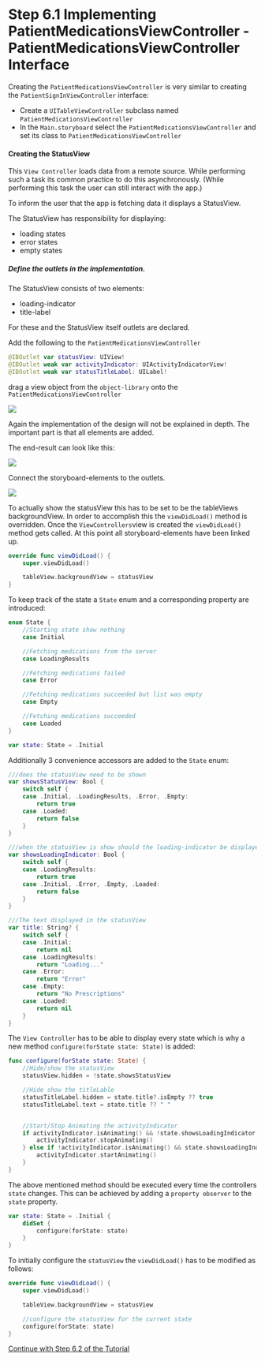 # Step 6.1 Implementing PatientMedicationsViewController - PatientMedicationsViewController Interface

Creating the `PatientMedicationsViewController` is very similar to creating  the `PatientSignInViewController` interface:
- Create a `UITableViewController` subclass named `PatientMedicationsViewController`
- In the `Main.storyboard` select the `PatientMedicationsViewController` and set its class to `PatientMedicationsViewController`

#### Creating the StatusView
This `View Controller` loads data from a remote source.
While performing such a task its common practice to do this asynchronously. (While performing this task the user can still interact with the app.)

To inform the user that the app is fetching data it displays a StatusView.

The StatusView has responsibility for displaying:
- loading states
- error states
- empty states


##### Define the outlets in the implementation.
The StatusView consists of two elements:
- loading-indicator
- title-label

For these and the StatusView itself outlets are declared.

Add the following to the `PatientMedicationsViewController`

```swift
@IBOutlet var statusView: UIView!
@IBOutlet weak var activityIndicator: UIActivityIndicatorView!
@IBOutlet weak var statusTitleLabel: UILabel!
```

drag a view object from the `object-library` onto the `PatientMedicationsViewController`

![](resources/step6/add_statusview.gif)

Again the implementation of the design will not be explained in depth.
The important part is that all elements are added.

The end-result can look like this:

![](resources/step6/statusview.png)

Connect the storyboard-elements to the outlets.

![](resources/step6/connect_status_outlets.gif)

To actually show the statusView this has to be set to be the tableViews backgroundView. In order to accomplish this the `viewDidLoad()` method is overridden. Once the `ViewControllers`view is created the `viewDidLoad()` method gets called. At this point all storyboard-elements have been linked up.

```swift
override func viewDidLoad() {
    super.viewDidLoad()

    tableView.backgroundView = statusView
}
```
To keep track of the state a `State` enum and a corresponding property are introduced:
```swift
enum State {
    //Starting state show nothing
    case Initial

    //Fetching medications from the server
    case LoadingResults

    //Fetching medications failed
    case Error

    //Fetching medications succeeded but list was empty
    case Empty

    //Fetching medications succeeded
    case Loaded
}

var state: State = .Initial
```

Additionally 3 convenience accessors are added to the `State` enum:

```swift
///does the statusView need to be shown
var showsStatusView: Bool {
    switch self {
    case .Initial, .LoadingResults, .Error, .Empty:
        return true
    case .Loaded:
        return false
    }
}

///when the statusView is show should the loading-indicator be displayed
var showsLoadingIndicator: Bool {
    switch self {
    case .LoadingResults:
        return true
    case .Initial, .Error, .Empty, .Loaded:
        return false
    }
}

///The text displayed in the statusView
var title: String? {
    switch self {
    case .Initial:
        return nil
    case .LoadingResults:
        return "Loading..."
    case .Error:
        return "Error"
    case .Empty:
        return "No Prescriptions"
    case .Loaded:
        return nil
    }
}
```


The `View Controller` has to be able to display every state which is why a new method `configure(forState state: State)` is added:

```swift
func configure(forState state: State) {
    //Hide/show the statusView
    statusView.hidden = !state.showsStatusView

    //Hide show the titleLable
    statusTitleLabel.hidden = state.title?.isEmpty ?? true
    statusTitleLabel.text = state.title ?? " "


    //Start/Stop Animating the activityIndicator
    if activityIndicator.isAnimating() && !state.showsLoadingIndicator {
        activityIndicator.stopAnimating()
    } else if !activityIndicator.isAnimating() && state.showsLoadingIndicator {
        activityIndicator.startAnimating()
    }
}
```
The above mentioned method should be executed every time the controllers `state` changes. This can be achieved by adding a `property observer` to the `state` property.

```swift
var state: State = .Initial {
    didSet {
        configure(forState: state)
    }
}
```

To initially configure the `statusView` the `viewDidLoad()` has to be modified as follows:

```swift
override func viewDidLoad() {
    super.viewDidLoad()

    tableView.backgroundView = statusView

    //configure the statusView for the current state
    configure(forState: state)
}
```

[Continue with Step 6.2 of the Tutorial](STEP6-2.md)
